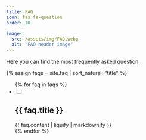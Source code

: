 ```yaml
---
title: FAQ
icon: fas fa-question
order: 10

image:
  src: /assets/img/FAQ.webp
  alt: "FAQ header image"
---
```

Here you can find the most frequently asked question.

{% assign faqs = site.faq | sort_natural: "title" %}
<ul class="jekyllcodex_accordion">
{% for faq in faqs %}
  <li>
    <input id="faq{{ forloop.index }}" type="checkbox" />
    <label for="faq{{ forloop.index }}"><h2>{{ faq.title }}</h2></label>
    <div class="faq_content">{{ faq.content | liquify | markdownify }}</div>
  </li>
{% endfor %}
</ul>
<script>
jQuery(function() {
  setTimeout(function(){
    let faq = jQuery(location).attr('hash').slice(1);
    if ('' != faq) {
      jQuery('#' + faq).parent().click();
    }
  },500);
})
</script>